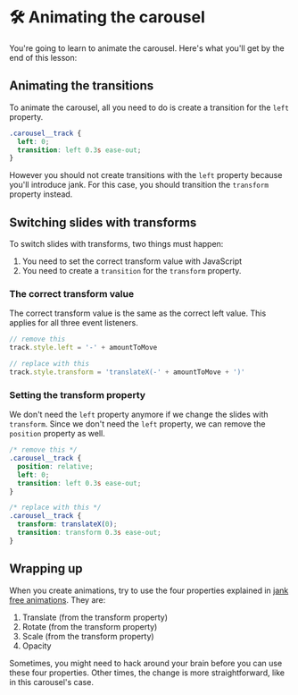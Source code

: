 # 🛠 Animating the carousel

You're going to learn to animate the carousel. Here's what you'll get by the end of this lesson:

## Animating the transitions

To animate the carousel, all you need to do is create a transition for the `left` property.

```css
.carousel__track {
  left: 0;
  transition: left 0.3s ease-out;
}
```

However you should not create transitions with the `left` property because you'll introduce jank. For this case, you should transition the `transform` property instead.

## Switching slides with transforms

To switch slides with transforms, two things must happen:

1. You need to set the correct transform value with JavaScript
2. You need to create a `transition` for the `transform` property.

### The correct transform value

The correct transform value is the same as the correct left value. This applies for all three event listeners.

```js
// remove this
track.style.left = '-' + amountToMove
```

```js
// replace with this
track.style.transform = 'translateX(-' + amountToMove + ')'
```

### Setting the transform property

We don't need the `left` property anymore if we change the slides with `transform`. Since we don't need the `left` property, we can remove the `position` property as well.

```css
/* remove this */
.carousel__track {
  position: relative;
  left: 0;
  transition: left 0.3s ease-out;
}
```

```css
/* replace with this */
.carousel__track {
  transform: translateX(0);
  transition: transform 0.3s ease-out;
}
```

## Wrapping up

When you create animations, try to use the four properties explained in [jank free animations](./03.jank-free-animations.md). They are:

1. Translate (from the transform property)
2. Rotate (from the transform property)
3. Scale (from the transform property)
4. Opacity

Sometimes, you might need to hack around your brain before you can use these four properties. Other times, the change is more straightforward, like in this carousel's case.

